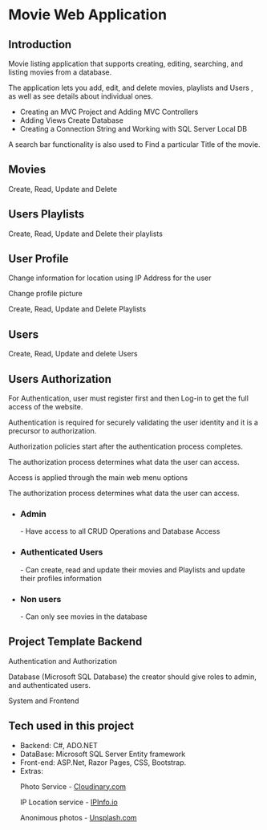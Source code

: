 <h1>Movie Web Application</h1> 

<h2>Introduction </h2>
  <p>Movie listing application that supports creating, editing, searching, and listing movies from a database.</p>
  <p>The application lets you add, edit, and delete movies, playlists and Users , as well as see details about individual ones.</p>  
  <ul>
    <li>Creating an MVC Project and Adding MVC Controllers</li>
    <li>Adding Views Create Database</li>
    <li>Creating a Connection String and Working with SQL Server Local DB</li>
  </ul>
  
  <p>A search bar functionality is also used to Find a particular Title of the movie.</p> 
    
<h2>Movies</h2>
  <p>Create, Read, Update and Delete</p> 

<h2>Users Playlists</h2>
  <p>Create, Read, Update and Delete their playlists</p>

<h2>User Profile</h2>
  <p>Change information for location using IP Address for the user</p>
  <p>Change profile picture</p>
  <p>Create, Read, Update and Delete Playlists</p>

<h2>Users</h2>
  <p>Create, Read, Update and delete Users</p>

<h2>Users Authorization</h2>
  <p>For Authentication, user must register first and then Log-in to get the full access of the website.</p> 
  <p>Authentication is required for securely validating the user identity and it is a precursor to authorization.</p>  
  <p>Authorization policies start after the authentication process completes.</p> 
  <p>The authorization process determines what data the user can access.</p>
  <p>Access is applied through the main web menu options</p>
  <p>The authorization process determines what data the user can access.</p>
  <ul>
    <li><h3>Admin</h3> - Have access to all CRUD Operations and Database Access</li>
    <li><h3>Authenticated Users</h3> - Can create, read and update their movies and Playlists and update their profiles information</li>
    <li><h3>Non users</h3> - Can only see movies in the database</li> 
  </ul>

<h2>Project Template Backend</h2>
  <p>Authentication and Authorization</p> 
  <p>Database (Microsoft SQL Database) the creator should give roles to admin, and authenticated users.</p> 
  <p>System and Frontend</p> 

<h2>Tech used in this project</h2> 
  <ul>
    <li>Backend: C#, ADO.NET</li>
    <li>DataBase: Microsoft SQL Server Entity framework</li>
    <li>Front-end: ASP.Net, Razor Pages, CSS, Bootstrap.</li> 
    <li>Extras:
      <p>Photo Service - <a href="https://cloudinary.com/">Cloudinary.com</a> </p>
      <p>IP Location service - <a href="https://ipinfo.io">IPInfo.io<a> </p>
      <p>Anonimous photos - <a href="http://unsplash.com">Unsplash.com</a></p> 
   </li>
  </ul>
